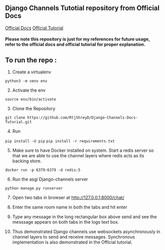 ## Django Channels Tutotial repository from Official Docs

[Official Docs](https://channels.readthedocs.io/en/stable/index.html)
[Official Tutorial](https://channels.readthedocs.io/en/stable/tutorial/index.html)

#### Please note this repository is just for my references for future usage, refer to the official docs and official tutorial for proper explanation.

## To run the repo :

1. Create a virtualenv

`python3 -m venv env`

2. Activate the env

`source env/bin/activate`

3. Clone the Repository

`git clone https://github.com/RtjShreyD/Django-Channels-Docs-Tutorial.git`

4. Run 

`pip install -U pip`
`pip install -r requirements.txt`

5. Make sure to have Docker installed on system. Start a redis server so that we are able to use the channel layers where redis acts as its backing store.

`docker run -p 6379:6379 -d redis:5`

6. Run the asgi Django-channels server 

`python manage.py runserver`

7. Open two tabs in browser at http://127.0.0.1:8000/chat/ 

8. Enter the same room name in both the tabs and hit enter

9. Type any message in the long rectangular box above send and see the messsage appears on both tabs in the logs text box.

10. Thus demonstrated Django channels use websockets asynchronously in channel layers to send and receive messages. Synchronous implementation is also demonstrated in the Official tutorial.